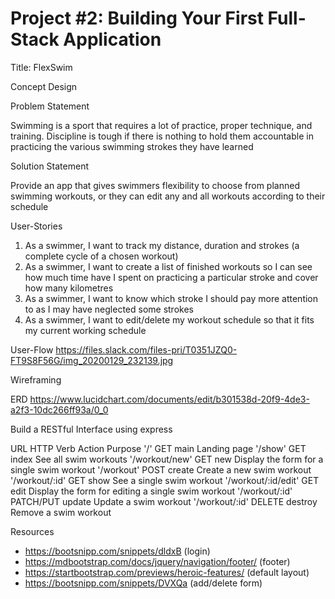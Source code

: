 # Project #2: Building Your First Full-Stack Application

Title: FlexSwim

Concept Design

Problem Statement

Swimming is a sport that requires a lot of practice, proper technique, and training.
Discipline is tough if there is nothing to hold them accountable in practicing the various swimming strokes they have learned

Solution Statement

Provide an app that gives swimmers flexibility to choose from planned swimming workouts, or they can edit any and all workouts according to their schedule

User-Stories

1. As a swimmer, I want to track my distance, duration and strokes (a complete cycle of a chosen workout)
2. As a swimmer, I want to create a list of finished workouts so I can see how much time have I spent on practicing a particular stroke and cover how many kilometres
3. As a swimmer, I want to know which stroke I should pay more attention to as I may have neglected some strokes
4. As a swimmer, I want to edit/delete my workout schedule so that it fits my current working schedule

User-Flow
https://files.slack.com/files-pri/T0351JZQ0-FT9S8F56G/img_20200129_232139.jpg

Wireframing


ERD
https://www.lucidchart.com/documents/edit/b301538d-20f9-4de3-a2f3-10dc266ff93a/0_0

Build a RESTful Interface using express

URL	HTTP Verb	Action	Purpose
'/' GET main Landing page
'/show'	GET	index	See all swim workouts
'/workout/new'	GET	new	Display the form for a single swim workout
'/workout'	POST	create	Create a new swim workout
'/workout/:id'	GET	show	See a single swim workout
'/workout/:id/edit'	GET	edit	Display the form for editing a single swim workout
'/workout/:id'	PATCH/PUT	update	Update a swim workout
'/workout/:id'	DELETE	destroy	Remove a swim workout

Resources

- https://bootsnipp.com/snippets/dldxB (login)
- https://mdbootstrap.com/docs/jquery/navigation/footer/ (footer)
- https://startbootstrap.com/previews/heroic-features/ (default layout)
- https://bootsnipp.com/snippets/DVXQa  (add/delete form)
